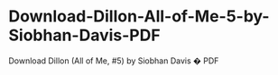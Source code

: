 # Download-Dillon-All-of-Me-5-by-Siobhan-Davis-PDF
Download Dillon (All of Me, #5) by Siobhan Davis � PDF
